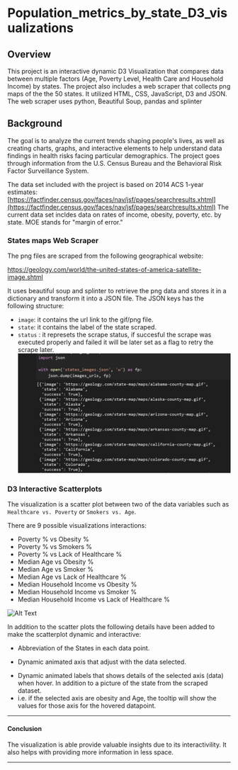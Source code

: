 # Population_metrics_by_state_D3_visualizations

## Overview

This project is an interactive dynamic D3 Visualization that compares data between multiple factors (Age, Poverty Level, Health Care and Household Income) by states. The project also includes a web scraper that collects png maps of the the 50 states. It utilized HTML, CSS, JavaScript, D3 and JSON. The web scraper uses python, Beautiful Soup, pandas and splinter 

## Background

The goal is to analyze the current trends shaping people's lives, as well as creating charts, graphs, and interactive elements to help understand data findings in health risks facing particular demographics. The project goes through information from the U.S. Census Bureau and the Behavioral Risk Factor Surveillance System.

The data set included with the project is based on 2014 ACS 1-year estimates: [https://factfinder.census.gov/faces/nav/jsf/pages/searchresults.xhtml](https://factfinder.census.gov/faces/nav/jsf/pages/searchresults.xhtml) The current data set incldes data on rates of income, obesity, poverty, etc. by state. MOE stands for "margin of error."

### States maps Web Scraper
The png files are scraped from the following geographical website:

https://geology.com/world/the-united-states-of-america-satellite-image.shtml

It uses beautiful soup and splinter to retrieve the png data and stores it in a dictionary and transform it into a JSON file. 
The JSON keys has the following structure:
+ `image`: it contains the url link to the gif/png file.
+ `state`: it contains the label of the state scraped.
+ `status` : it represets the scrape status, if succesful the scrape was executed properly and failed it will be later set as a flag to retry the scrape later. 
![scraped results](https://github.com/luisantoniococa/Population_metrics_by_state_D3_visualizations/blob/master/scraper_results.png)
 
### D3 Interactive Scatterplots

The visualization is a scatter plot between two of the data variables such as `Healthcare vs. Poverty` or `Smokers vs. Age`. 

There are 9 possible visualizations interactions:
+ Poverty % vs Obesity %
+ Poverty % vs Smokers %
+ Poverty % vs Lack of Healthcare %
+ Median Age vs Obesity %
+ Median Age vs Smoker %
+ Median Age vs Lack of Healthcare %
+ Median Household Income vs Obesity %
+ Median Household Income vs Smoker %
+ Median Household Income vs Lack of Healthcare %

![Alt Text](https://github.com/luisantoniococa/Population_metrics_by_state_D3_visualizations/blob/master/screen-capture.gif)

In addition to the scatter plots the following details have been added to make the scatterplot dynamic and interactive:

* Abbreviation of the States in each data point.

* Dynamic animated axis that adjust with the data selected.

+ Dynamic animated labels that shows details of the selected axis (data) when hover. In addition to a picture of the state from the scraped dataset.
 + i.e. if the selected axis are obesity and Age, the tooltip will show the values for those axis for the hovered datapoint.  


- - -
#### Conclusion
The visualization is able provide valuable insights due to its interactivility. It also helps with providing more information in less space. 

- - -



